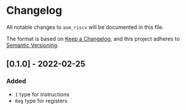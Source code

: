 # Changelog
All notable changes to `asm_riscv` will be documented in this file.

The format is based on [Keep a Changelog](https://keepachangelog.com/en/1.0.0/),
and this project adheres to [Semantic Versioning](https://github.com/AldaronLau/semver).

## [0.1.0] - 2022-02-25
### Added
 - `I` type for instructions
 - `Reg` type for registers
